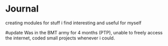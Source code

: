 # Journal
creating modules for stuff i find interesting and useful for myself

#update
Was in the BMT army for 4 months (PTP), unable to freely access the internet, coded small projects whenever i could.
